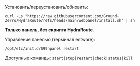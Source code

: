 Установить/переустановить/обновить:
```
curl -Ls "https://raw.githubusercontent.com/Ground-Zerro/HydraRoute/refs/heads/main/webpanel/install.sh" | sh
```
**Только панель, без скрипта HydraRoute**.

Управление панелью (терминал entware):
```
/opt/etc/init.d/S99hpanel restart
```
Доступные команды: `start|stop|restart|check|status|kill`
